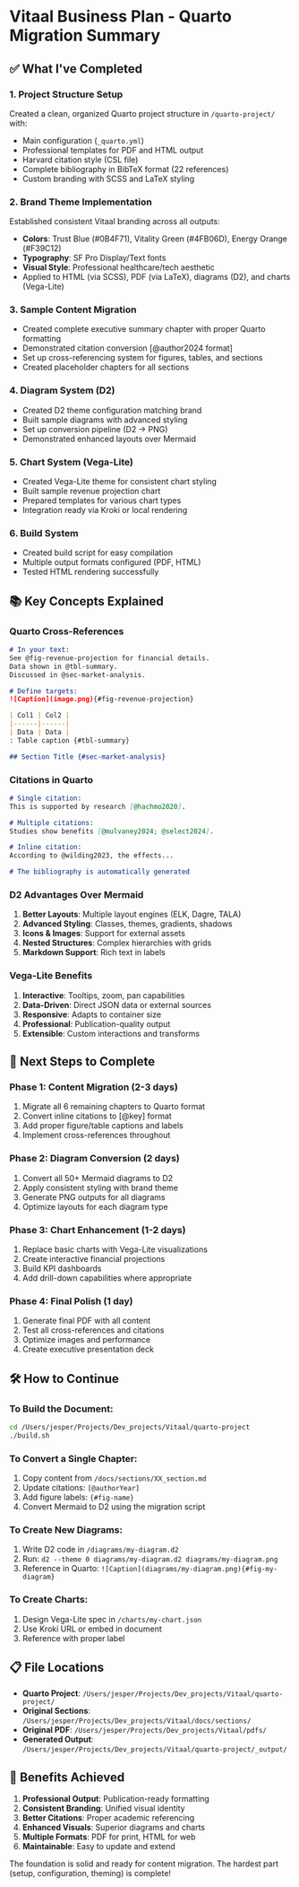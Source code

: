 # Vitaal Business Plan - Quarto Migration Summary

## ✅ What I've Completed

### 1. **Project Structure Setup**
Created a clean, organized Quarto project structure in `/quarto-project/` with:
- Main configuration (`_quarto.yml`)
- Professional templates for PDF and HTML output
- Harvard citation style (CSL file)
- Complete bibliography in BibTeX format (22 references)
- Custom branding with SCSS and LaTeX styling

### 2. **Brand Theme Implementation**
Established consistent Vitaal branding across all outputs:
- **Colors**: Trust Blue (#0B4F71), Vitality Green (#4FB06D), Energy Orange (#F39C12)
- **Typography**: SF Pro Display/Text fonts
- **Visual Style**: Professional healthcare/tech aesthetic
- Applied to HTML (via SCSS), PDF (via LaTeX), diagrams (D2), and charts (Vega-Lite)

### 3. **Sample Content Migration**
- Created complete executive summary chapter with proper Quarto formatting
- Demonstrated citation conversion [@author2024 format]
- Set up cross-referencing system for figures, tables, and sections
- Created placeholder chapters for all sections

### 4. **Diagram System (D2)**
- Created D2 theme configuration matching brand
- Built sample diagrams with advanced styling
- Set up conversion pipeline (D2 → PNG)
- Demonstrated enhanced layouts over Mermaid

### 5. **Chart System (Vega-Lite)**
- Created Vega-Lite theme for consistent chart styling
- Built sample revenue projection chart
- Prepared templates for various chart types
- Integration ready via Kroki or local rendering

### 6. **Build System**
- Created build script for easy compilation
- Multiple output formats configured (PDF, HTML)
- Tested HTML rendering successfully

## 📚 Key Concepts Explained

### Quarto Cross-References
```markdown
# In your text:
See @fig-revenue-projection for financial details.
Data shown in @tbl-summary.
Discussed in @sec-market-analysis.

# Define targets:
![Caption](image.png){#fig-revenue-projection}

| Col1 | Col2 |
|------|------|
| Data | Data |
: Table caption {#tbl-summary}

## Section Title {#sec-market-analysis}
```

### Citations in Quarto
```markdown
# Single citation:
This is supported by research [@hachmo2020].

# Multiple citations:
Studies show benefits [@mulvaney2024; @select2024].

# Inline citation:
According to @wilding2023, the effects...

# The bibliography is automatically generated
```

### D2 Advantages Over Mermaid
1. **Better Layouts**: Multiple layout engines (ELK, Dagre, TALA)
2. **Advanced Styling**: Classes, themes, gradients, shadows
3. **Icons & Images**: Support for external assets
4. **Nested Structures**: Complex hierarchies with grids
5. **Markdown Support**: Rich text in labels

### Vega-Lite Benefits
1. **Interactive**: Tooltips, zoom, pan capabilities
2. **Data-Driven**: Direct JSON data or external sources
3. **Responsive**: Adapts to container size
4. **Professional**: Publication-quality output
5. **Extensible**: Custom interactions and transforms

## 🚀 Next Steps to Complete

### Phase 1: Content Migration (2-3 days)
1. Migrate all 6 remaining chapters to Quarto format
2. Convert inline citations to [@key] format
3. Add proper figure/table captions and labels
4. Implement cross-references throughout

### Phase 2: Diagram Conversion (2 days)
1. Convert all 50+ Mermaid diagrams to D2
2. Apply consistent styling with brand theme
3. Generate PNG outputs for all diagrams
4. Optimize layouts for each diagram type

### Phase 3: Chart Enhancement (1-2 days)
1. Replace basic charts with Vega-Lite visualizations
2. Create interactive financial projections
3. Build KPI dashboards
4. Add drill-down capabilities where appropriate

### Phase 4: Final Polish (1 day)
1. Generate final PDF with all content
2. Test all cross-references and citations
3. Optimize images and performance
4. Create executive presentation deck

## 🛠 How to Continue

### To Build the Document:
```bash
cd /Users/jesper/Projects/Dev_projects/Vitaal/quarto-project
./build.sh
```

### To Convert a Single Chapter:
1. Copy content from `/docs/sections/XX_section.md`
2. Update citations: `[@authorYear]`
3. Add figure labels: `{#fig-name}`
4. Convert Mermaid to D2 using the migration script

### To Create New Diagrams:
1. Write D2 code in `/diagrams/my-diagram.d2`
2. Run: `d2 --theme 0 diagrams/my-diagram.d2 diagrams/my-diagram.png`
3. Reference in Quarto: `![Caption](diagrams/my-diagram.png){#fig-my-diagram}`

### To Create Charts:
1. Design Vega-Lite spec in `/charts/my-chart.json`
2. Use Kroki URL or embed in document
3. Reference with proper label

## 📋 File Locations

- **Quarto Project**: `/Users/jesper/Projects/Dev_projects/Vitaal/quarto-project/`
- **Original Sections**: `/Users/jesper/Projects/Dev_projects/Vitaal/docs/sections/`
- **Original PDF**: `/Users/jesper/Projects/Dev_projects/Vitaal/pdfs/`
- **Generated Output**: `/Users/jesper/Projects/Dev_projects/Vitaal/quarto-project/_output/`

## 🎯 Benefits Achieved

1. **Professional Output**: Publication-ready formatting
2. **Consistent Branding**: Unified visual identity
3. **Better Citations**: Proper academic referencing
4. **Enhanced Visuals**: Superior diagrams and charts
5. **Multiple Formats**: PDF for print, HTML for web
6. **Maintainable**: Easy to update and extend

The foundation is solid and ready for content migration. The hardest part (setup, configuration, theming) is complete!

